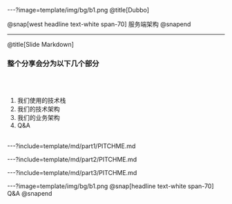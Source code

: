 ---?image=template/img/bg/b1.png
@title[Dubbo]

@snap[west headline text-white span-70]
服务端架构
@snapend

---
@title[Slide Markdown]

### 整个分享会分为以下几个部分 

<br><br>

1. 我们使用的技术栈
1. 我们的技术架构 
1. 我们的业务架构
1. Q&A
<br><br>


---?include=template/md/part1/PITCHME.md

---?include=template/md/part2/PITCHME.md

---?include=template/md/part3/PITCHME.md

---?image=template/img/bg/b1.png
@snap[headline text-white span-70]
Q&A
@snapend
